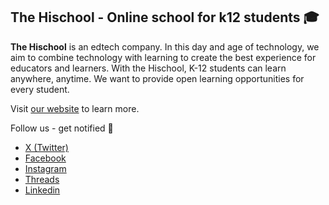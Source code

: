 ## The Hischool - Online school for k12 students 🎓

**The Hischool** is an edtech company. In this day and age of technology, we aim to combine technology with learning to create the best experience for educators and learners. With the Hischool, K-12 students can learn anywhere, anytime. We want to provide open learning opportunities for every student.

Visit [our website](https://hischool.mn) to learn more.

Follow us - get notified 🔔
- [X (Twitter)](https://twitter.com/hischool_mn)
- [Facebook](https://facebook.com/hischool.mn)
- [Instagram](https://instagram.com/hischool.mn)
- [Threads](https://threads.net/hischool.mn)
- [Linkedin](https://linkedin.com/company/hischoolmn)

